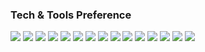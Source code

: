 
### Tech & Tools Preference
<img src = "https://img.shields.io/badge/Python-3776AB?style=for-the-badge&logo=python&logoColor=white">
<img src = "https://img.shields.io/badge/Django-092E20?style=for-the-badge&logo=django&logoColor=white">
<img src = "https://img.shields.io/badge/Flask-000000?style=for-the-badge&logo=flask&logoColor=white">
<img src = "https://img.shields.io/badge/MySQL-00000F?style=for-the-badge&logo=mysql&logoColor=white">
<img src = "https://img.shields.io/badge/PostgreSQL-316192?style=for-the-badge&logo=postgresql&logoColor=white">

<img src = "https://img.shields.io/badge/MongoDB-4EA94B?style=for-the-badge&logo=mongodb&logoColor=white">
<img src = "https://img.shields.io/badge/-HTML5-E34F26?style=for-the-badge&logo=html5&logoColor=white">
<img src = "https://img.shields.io/badge/-CSS3-1572B6?style=for-the-badge&logo=css3&logoColor=white">
<img src="https://img.shields.io/badge/-Bootstrap-563D7C?style=for-the-badge&logo=bootstrap&logoColor=white">
<img src="https://img.shields.io/badge/-JavaScript-eed718?style=for-the-badge&logo=javascript&logoColor=ffffff">

<img src="https://img.shields.io/badge/-React-000000?style=for-the-badge&logo=react&logoColor=00c8ff">



<img src="http://img.shields.io/badge/-Git-F1502F?style=for-the-badge&logo=git&logoColor=FFFFFF">
<img src="http://img.shields.io/badge/-Github-000000?style=for-the-badge&logo=github&logoColor=FFFFFF">
<img src="http://img.shields.io/badge/-VS%20Code-007ACC?style=for-the-badge&logo=visual%20studio%20code&logoColor=white">
<img src="http://img.shields.io/badge/-Heroku-430098?style=for-the-badge&logo=heroku&logoColor=white">

